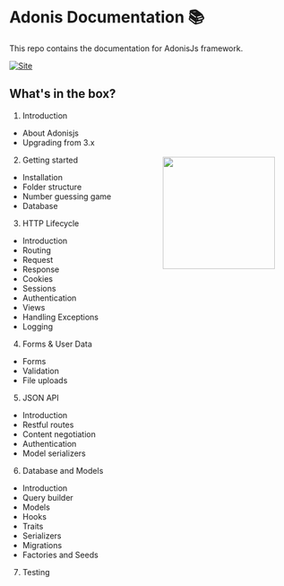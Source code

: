 # Adonis Documentation :books:

This repo contains the documentation for AdonisJs framework.

[![Site][site-image]][site-url]

<img src="https://res.cloudinary.com/adonisjs/image/upload/q_100/v1497112678/adonis-purple_pzkmzt.svg" width="200px" align="right" hspace="30px" vspace="140px">

## What's in the box?

1. Introduction
  - About Adonisjs
  - Upgrading from 3.x

2. Getting started
  - Installation
  - Folder structure
  - Number guessing game
  - Database

3. HTTP Lifecycle
  - Introduction
  - Routing
  - Request
  - Response
  - Cookies
  - Sessions
  - Authentication
  - Views
  - Handling Exceptions
  - Logging

4. Forms & User Data
  - Forms
  - Validation
  - File uploads

5. JSON API
  - Introduction
  - Restful routes
  - Content negotiation
  - Authentication
  - Model serializers

6. Database and Models
  - Introduction
  - Query builder
  - Models
  - Hooks
  - Traits
  - Serializers
  - Migrations
  - Factories and Seeds

7. Testing

[site-image]: https://img.shields.io/badge/read-docs-green.svg?style=flat-square
[site-url]: http://adonisjs.com/guides
